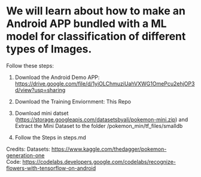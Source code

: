 # We will learn about how to make an Android APP bundled with a ML model for classification of different types of Images.

Follow these steps:

1. Download the Android Demo APP: 
https://drive.google.com/file/d/1yiOLChmuziUahVXWG1OmePcu2ehjOP3d/view?usp=sharing

2. Download the Training Enviornment: This Repo

3. Download mini datset (https://storage.googleapis.com/datasetsbyali/pokemon-mini.zip) and Extract the Mini Dataset to the folder /pokemon_min/tf_files/smalldb

3. Follow the Steps in steps.md


Credits: 
Datasets: https://www.kaggle.com/thedagger/pokemon-generation-one <br>
Code: https://codelabs.developers.google.com/codelabs/recognize-flowers-with-tensorflow-on-android
